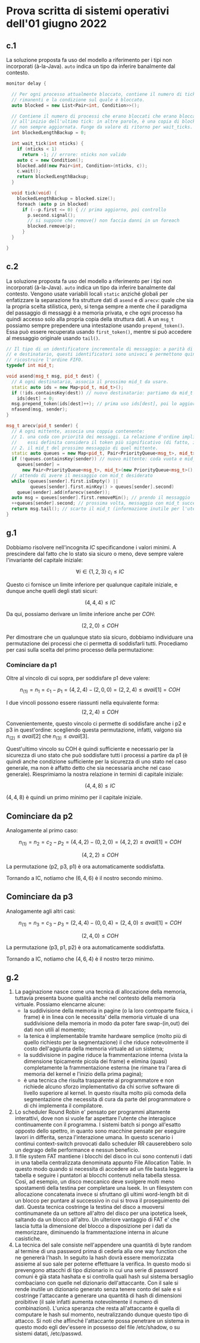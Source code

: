 # Prova scritta di sistemi operativi dell'01 giugno 2022

## c.1

La soluzione proposta fa uso del modello a riferimento per i tipi non
incorporati (à-la-Java). `auto` indica un tipo da inferire banalmente dal
contesto.

```cpp
monitor delay {

  // Per ogni processo attualmente bloccato, contiene il numero di tick
  // rimanenti e la condizione sul quale è bloccato.
  auto blocked = new List<Pair<int, Condition>>();

  // Contiene il numero di processi che erano bloccati che erano bloccati
  // all'inizio dell'ultimo tick: in altre parole, è una copia di blocked.size()
  // non sempre aggiornata. Funge da valore di ritorno per wait_ticks.
  int blockedLengthBackup = 0;

  int wait_tick(int nticks) {
    if (nticks < 1)
      return -1; // errore: nticks non valido
    auto c = new Condition();
    blocked.add(new Pair<int, Condition>(nticks, c));
    c.wait();
    return blockedLengthBackup;
  }

  void tick(void) {
    blockedLengthBackup = blocked.size();
    foreach (auto p in blocked)
      if (--p.first <= 0) { // prima aggiorno, poi controllo
        p.second.signal();
        // si suppone che remove() non faccia danni in un foreach
        blocked.remove(p);
      }
  }

}
```

## c.2

La soluzione proposta fa uso del modello a riferimento per i tipi non
incorporati (à-la-Java). `auto` indica un tipo da inferire banalmente dal
contesto. Vengono usate variabili locali `static` anziché globali per
enfatizzare la separazione fra strutture dati di `asend` e di `arecv`: quale che
sia la propria scelta stilistica, però, si tenga sempre a mente che il paradigma
del passaggio di messaggi è a memoria privata, e che ogni processo ha quindi
accesso solo alla propria copia della struttura dati. A un `msg_t` possiamo
sempre prependere una intestazione usando `prepend_token()`. Essa può essere
recuperata usando `first_token()`, mentre si può accedere al messaggio originale
usando `tail()`.

```cpp
// Il tipo di un identificatore incrementale di messaggio: a parità di mittente
// e destinatario, questi identificatori sono univoci e permettono quindi di
// ricostruire l'ordine FIFO.
typedef int mid_t;

void asend(msg_t msg, pid_t dest) {
  // A ogni destinatario, associa il prossimo mid_t da usare.
  static auto ids = new Map<pid_t, mid_t>();
  if (!ids.containsKey(dest)) // nuovo destinatario: partiamo da mid_t 0
    ids[dest] = 0;
  msg.prepend_token(ids[dest]++); // prima uso ids[dest], poi lo aggiorno
  nfasend(msg, sender);
}

msg_t arecv(pid_t sender) {
  // A ogni mittente, associa una coppia contenente:
  // 1. una coda con priorità dei messaggi. La relazione d'ordine implicita su
  //    essi definita considera il token più significativo (di fatto, il mid_t);
  // 2. il mid_t del prossimo messaggio di quel mittente.
  static auto queues = new Map<pid_t, Pair<PriorityQueue<msg_t>, mid_t>>();
  if (!queues.containsKey(sender)) // nuovo mittente: coda vuota e mid_t 0
    queues[sender] =
      new Pair<PriorityQueue<msg_t>, mid_t>(new PriorityQueue<msg_t>(), 0);
  // attendo di avere il messaggio con mid_t desiderato
  while (queues[sender].first.isEmpty() ||
         queues[sender].first.minKey() > queues[sender].second)
    queue[sender].add(nfarecv(sender));
  auto msg = queues[sender].first.removeMin(); // prendo il messaggio
  ++queues[sender].second; // prossima volta, messaggio con mid_t successivo
  return msg.tail(); // scarto il mid_t (informazione inutile per l'utente)
}
```

## g.1

Dobbiamo risolvere nell'incognita $IC$ specificandone i valori minimi. A
prescindere dal fatto che lo stato sia sicuro o meno, deve sempre valere
l'invariante del capitale iniziale:

$$\forall i \in \{1, 2, 3\} \ c_i \leq IC$$

Questo ci fornisce un limite inferiore per qualunque capitale iniziale, e dunque
anche quelli degli stati sicuri:

$$(4, 4, 4) \leq IC$$

Da qui, possiamo derivare un limite inferiore anche per $COH$:

$$(2, 2, 0) \leq COH$$

Per dimostrare che un qualunque stato sia sicuro, dobbiamo individuare una
permutazione dei processi che ci permetta di soddisfarli tutti. Procediamo per
casi sulla scelta del primo processo della permutazione:

### Cominciare da p1

Oltre al vincolo di cui sopra, per soddisfare p1 deve valere:

$$n_(1) = n_1 = c_1 - p_1 = (4, 2, 4) - (2, 0, 0) = (2, 2, 4) \leq avail[1] = COH $$

I due vincoli possono essere riassunti nella equivalente forma:
$$(2, 2, 4) \leq COH$$

Convenientemente, questo vincolo ci permette di soddisfare anche i p2 e p3 in
quest'ordine: scegliendo questa permutazione, infatti, valgono sia
$n_(2) \leq avail[2]$ che $n_(3) \leq avail[3]$.

Quest'ultimo vincolo su COH è quindi sufficiente e necessario per la sicurezza
di uno stato che può soddisfare tutti i processi a partire da p1 (è quindi anche
condizione sufficiente per la sicurezza di uno stato nel caso generale, ma non è
affatto detto che sia necessaria anche nel caso generale). Riesprimiamo la
nostra relazione in termini di capitale iniziale:

$$(4, 4, 8) \leq IC$$

$(4, 4, 8)$ è quindi un primo minimo per il capitale iniziale.

## Cominciare da p2

Analogamente al primo caso:

$$n_(1) = n_2 = c_2 - p_2 = (4, 4, 2) - (0, 2, 0) = (4, 2, 2) \leq avail[1] = COH $$

$$(4, 2, 2) \leq COH$$

La permutazione (p2, p3, p1) è ora automaticamente soddisfatta.

Tornando a IC, notiamo che $(6, 4, 6)$ è il nostro secondo minimo.

## Cominciare da p3

Analogamente agli altri casi:

$$n_(1) = n_3 = c_3 - p_3 = (2, 4, 4) - (0, 0, 4) = (2, 4, 0) \leq avail[1] = COH $$

$$(2, 4, 0) \leq COH$$

La permutazione (p3, p1, p2) è ora automaticamente soddisfatta.

Tornando a IC, notiamo che $(4, 6, 4)$ è il nostro terzo minimo.

## g.2

1. La paginazione nasce come una tecnica di allocazione della memoria, tuttavia
   presenta buone qualità anche nel contesto della memoria virtuale. Possiamo
   elencarne alcune:
   - la suddivisione della memoria in pagine (o la loro controparte fisica, i
     frame) è in linea con le necessita' della memoria virtuale di una
     suddivisione della memoria in modo da poter fare swap-(in,out) dei dati non
     utili al momento;
   - la tenica è implementabile tramite hardware semplice (molto più di quello
     richiesto per la segmentazione) il che riduce notevolmente il costo
     dell'aggiunta della memoria virtuale ad un sistema;
   - la suddivisione in pagine riduce la frammentazione interna (vista la
     dimensione tipicamente picola dei frame) e elimina (quasi) completamente la
     frammentazione esterna (ne rimane tra l'area di memoria del kernel e
     l'inizio della prima pagina);
   - è una tecnica che risulta trasparente al programmatore e non richiede
     alcuno sforzo implementativo da chi scrive software di livello superiore al
     kernel.
     In questo risulta molto più comoda della segmentazione che necessita di
     cura da parte del programmatore o di chi implementa il compilatore.
2. Lo scheduler Round Robin e' pensato per programmi altamente interattivi, dove
   non si vuole far aspettare l'utente che interagisce continuamente con il
   programma. I sistemi batch si pongo all'esatto opposto dello spettro, in
   quanto sono macchine pensate per eseguire lavori in differita, senza
   l'interazione umana. In questo scenario i continui context-switch provocati
   dallo scheduler RR causerebbero solo un degrago delle performance e nessun
   beneficio.
3. Il file system FAT mantiene i blocchi del disco in cui sono contenuti i dati
   in una tabella centralizzata denominata appunto File Allocation Table. In
   questo modo quando si necessita di accedere ad un file basta leggere la
   tabella e seguire i puntatori ai blocchi contenuti nella tabella stessa.
   Così, ad esempio, un disco meccanico deve svolgere molti meno spostamenti
   della testina per completare una lseek. In un filesystem con allocazione
   concatenata invece si sfruttano gli ultimi word-length bit di un blocco per
   puntare al successivo in cui si trova il proseguimento dei dati. Questa
   tecnica costringe la testina del disco a muoversi continumanete da un settore
   all'altro del disco per una ipotetica lseek, saltando da un blocco all'altro.
   Un ulteriore vantaggio di FAT e' che lascia tutta la dimensione del blocco a
   disposizione per i dati da memorizzare, diminuendo la frammentazione interna
   in alcune casistiche.
4. La tecnica del sale consiste nell'appendere una quantità di byte random al
   termine di una password prima di cederla alla one way function che ne
   genererà l'hash. In seguito la hash dovrà essere memorizzata assieme al suo
   sale per poterne effettuare la verifica. In questo modo si prevengono
   attacchi di tipo dizionario in cui una serie di password comuni è già stata
   hashata e si controlla quali hash sul sistema bersaglio combaciano con quelle
   nel dizionario dell'attaccante. Con il sale si rende inutile un dizionario
   generato senza tenere conto del sale e si costringe l'attaccante a generare
   una quantità di hash di dimensioni proibitive (il sale infatti aumenta
   notevolmente il numero di combinazioni). L'unica speranza che resta
   all'attaccante è quella di computare le hash sul momento, neutralizzando
   dunque questo tipo di attacco. Si noti che affinché l'attaccante possa
   penetrare un sistema in questo modo egli dev'essere in possesso del file
   /etc/shadow, o su sistemi datati, /etc/passwd.
